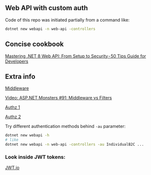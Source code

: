 ## Web API with custom auth
Code of this repo was initiated partially from a command like:
```bash
dotnet new webapi -n web-api -controllers
```

## Concise cookbook
[Mastering .NET 8 Web API: From Setup to Security - 50 Tips Guide for Developers](https://dev.to/ssukhpinder/mastering-net-8-web-api-from-setup-to-security-50-tips-guide-for-developers-n40)


## Extra info

[Middleware](https://learn.microsoft.com/en-us/aspnet/core/fundamentals/middleware/?view=aspnetcore-9.0)

[Video: ASP.NET Monsters #91: Middleware vs Filters](https://learn.microsoft.com/en-us/shows/aspnetmonsters/aspnet-monsters-91-middleware-vs-filters)

[Authz 1](https://learn.microsoft.com/en-us/entra/identity-platform/scenario-protected-web-api-verification-scope-app-roles?tabs=aspnetcore
)

[Authz 2](https://learn.microsoft.com/en-us/aspnet/core/security/authorization/secure-data?view=aspnetcore-9.0)

Try different authentication methods behind `-au` parameter:

```bash
dotnet new webapi -h
# like
dotnet new webapi -n web-api -controllers -au IndividualB2C ...
```

### Look inside JWT tokens:
[JWT.io](https://jwt.io/)